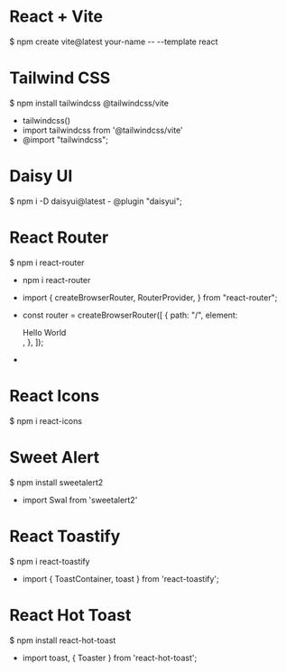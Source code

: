 # React + Vite
$ npm create vite@latest your-name -- --template react
# Tailwind CSS
$ npm install tailwindcss @tailwindcss/vite
- tailwindcss()
- import tailwindcss from '@tailwindcss/vite' 
- @import "tailwindcss";
# Daisy UI
$ npm i -D daisyui@latest - @plugin "daisyui";
# React Router
$ npm i react-router
- npm i react-router
- import {
  createBrowserRouter,
  RouterProvider,
  } from "react-router";
- const router = createBrowserRouter([
  {
    path: "/",
    element: <div>Hello World</div>,
  },
]);

- <RouterProvider router={router} />

# React Icons
$ npm i react-icons

# Sweet Alert
$ npm install sweetalert2
- import Swal from 'sweetalert2'
# React Toastify
$ npm i react-toastify
- import { ToastContainer, toast } from 'react-toastify';
# React Hot Toast
$ npm install react-hot-toast
- import toast, { Toaster } from 'react-hot-toast';
